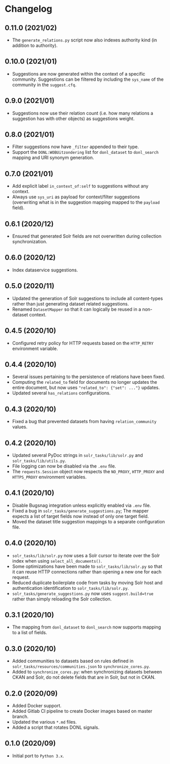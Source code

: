 # Changelog

## 0.11.0 (2021/02)

- The `generate_relations.py` script now also indexes authority kind (in addition to authority).

## 0.10.0 (2021/01)

- Suggestions are now generated within the context of a specific community. Suggestions can be filtered by including the `sys_name` of the community in the `suggest.cfq`.

## 0.9.0 (2021/01)

- Suggestions now use their relation count (i.e. how many relations a suggestion has with other objects) as suggestions weight.

## 0.8.0 (2021/01)

- Filter suggestions now have `_filter` appended to their type.
- Support the `DONL:WOBUitzondering` list for `donl_dataset` to `donl_search` mapping and URI synonym generation.

## 0.7.0 (2021/01)

- Add explicit label `in_context_of:self` to suggestions without any context.
- Always use `sys_uri` as payload for context/filter suggestions (overwriting what is in the suggestion mapping mapped to the `payload` field).

## 0.6.1 (2020/12)

- Ensured that generated Solr fields are not overwritten during collection synchronization.

## 0.6.0 (2020/12)

- Index dataservice suggestions.

## 0.5.0 (2020/11)

- Updated the generation of Solr suggestions to include all content-types rather than just generating dataset related suggestions.
- Renamed `DatasetMapper` so that it can logically be reused in a non-dataset context.

## 0.4.5 (2020/10)

- Configured retry policy for HTTP requests based on the `HTTP_RETRY` environment variable.

## 0.4.4 (2020/10)

- Several issues pertaining to the persistence of relations have been fixed.
- Computing the `related_to` field for documents no longer updates the entire document, but now uses ```"related_to": {"set": ..."}``` updates.
- Updated several `has_relations` configurations.

## 0.4.3 (2020/10)
- Fixed a bug that prevented datasets from having `relation_community` values.

## 0.4.2 (2020/10)

- Updated several PyDoc strings in `solr_tasks/lib/solr.py` and `solr_tasks/lib/utils.py`.
- File logging can now be disabled via the `.env` file.
- The `requests.Session` object now respects the `NO_PROXY`, `HTTP_PROXY` and `HTTPS_PROXY` environment variables.

## 0.4.1 (2020/10)

- Disable Bugsnag integration unless explicitly enabled via `.env` file.
- Fixed a bug in `solr_tasks/generate_suggestions.py`; The mapper expects a list of target fields now instead of only one target field.
- Moved the dataset title suggestion mappings to a separate configuration file.

## 0.4.0 (2020/10)

- `solr_tasks/lib/solr.py` now uses a Solr cursor to iterate over the Solr index when using `select_all_documents()`.
- Some optimizations have been made to `solr_tasks/lib/solr.py` so that it can reuse HTTP connections rather than opening a new one for each request.
- Reduced duplicate boilerplate code from tasks by moving Solr host and authentication identification to `solr_tasks/lib/solr.py`.
- `solr_tasks/generate_suggestions.py` now uses `suggest.build=true` rather than simply reloading the Solr collection.

## 0.3.1 (2020/10)

- The mapping from `donl_dataset` to `donl_search` now supports mapping to a list of fields.

## 0.3.0 (2020/10)

- Added communities to datasets based on rules defined in `solr_tasks/resources/communities.json` to `synchronize_cores.py`.
- Added to `synchronize_cores.py`: when synchronizing datasets between CKAN and Solr, do not delete fields that are in Solr, but not in CKAN.

## 0.2.0 (2020/09)

- Added Docker support.
- Added Gitlab CI pipeline to create Docker images based on master branch.
- Updated the various `*.md` files.
- Added a script that rotates DONL signals.

## 0.1.0 (2020/09)

- Initial port to `Python 3.x`.
